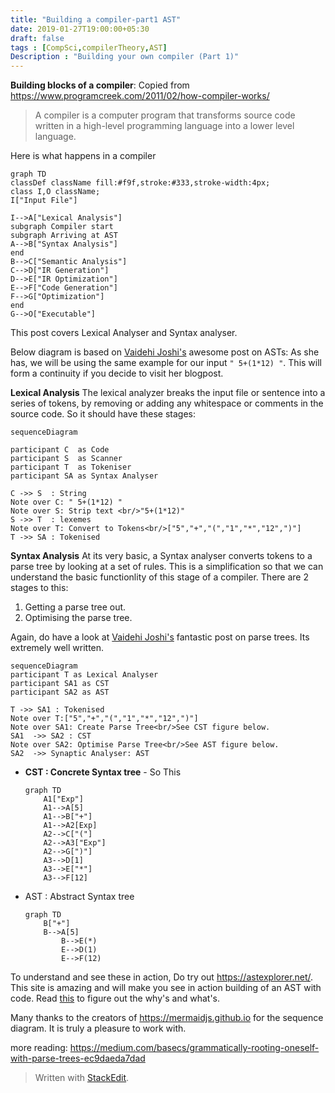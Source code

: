 ```yaml
---
title: "Building a compiler-part1 AST"
date: 2019-01-27T19:00:00+05:30
draft: false
tags : [CompSci,compilerTheory,AST]
Description : "Building your own compiler (Part 1)"
---  
```

**Building blocks of a compiler**:
Copied from <https://www.programcreek.com/2011/02/how-compiler-works/>
>A compiler is a computer program that transforms source code written in a high-level programming language into a lower level language.  

Here is what happens in a compiler

```mermaid
graph TD
classDef className fill:#f9f,stroke:#333,stroke-width:4px;
class I,O className;
I["Input File"]

I-->A["Lexical Analysis"]
subgraph Compiler start
subgraph Arriving at AST
A-->B["Syntax Analysis"]
end
B-->C["Semantic Analysis"]
C-->D["IR Generation"]
D-->E["IR Optimization"]
E-->F["Code Generation"]
F-->G["Optimization"]
end
G-->O["Executable"]
```
This post covers Lexical Analyser and Syntax analyser. 

Below diagram is based on [Vaidehi Joshi's](https://medium.com/basecs/leveling-up-ones-parsing-game-with-asts-d7a6fc2400ff) awesome post on ASTs:
As she has, we will be using the same example for our input `" 5+(1*12) "`. This will form a  continuity if you decide to visit her blogpost.

**Lexical Analysis**
The lexical analyzer breaks the input file or sentence into a series of tokens, by removing or adding any whitespace or comments in the source code. So it should have these stages:

```mermaid
sequenceDiagram

participant C  as Code   
participant S  as Scanner
participant T  as Tokeniser
participant SA as Syntax Analyser  

C ->> S  : String
Note over C: " 5+(1*12) "
Note over S: Strip text <br/>"5+(1*12)"
S ->> T  : lexemes  
Note over T: Convert to Tokens<br/>["5","+","(","1","*","12",")"]
T ->> SA : Tokenised    
```

**Syntax Analysis**
At its very basic, a Syntax analyser converts tokens to a parse tree by looking at a set of rules. This is a simplification so that we can understand the basic functionlity of this stage of a compiler.
There are 2 stages to this:
1. Getting a parse tree out.
2. Optimising the parse tree.

Again, do have a look at [Vaidehi Joshi's](https://medium.com/basecs/grammatically-rooting-oneself-with-parse-trees-ec9daeda7dad) fantastic post on parse trees. Its extremely well written.

```mermaid
sequenceDiagram
participant T as Lexical Analyser   
participant SA1 as CST
participant SA2 as AST 

T ->> SA1 : Tokenised   
Note over T:["5","+","(","1","*","12",")"]
Note over SA1: Create Parse Tree<br/>See CST figure below.
SA1  ->> SA2 : CST
Note over SA2: Optimise Parse Tree<br/>See AST figure below.
SA2  ->> Synaptic Analyser: AST 
```  

* **CST : Concrete Syntax tree** - So This 
	```mermaid
	graph TD
		A1["Exp"]
		A1-->A[5]
		A1-->B["+"]
		A1-->A2[Exp]
		A2-->C["("]
		A2-->A3["Exp"]
		A2-->G[")"]
		A3-->D[1]
		A3-->E["*"]
		A3-->F[12]
	```
* AST : Abstract Syntax tree
    ```mermaid
	graph TD
		B["+"]
		B-->A[5]
	        B-->E(*)
	        E-->D(1)
	        E-->F(12)
    ```
To understand and see these in action, Do try out <https://astexplorer.net/>. This site is amazing and will make you see in action building of an AST with code.  Read [this](https://blog.buildo.io/a-tour-of-abstract-syntax-trees-906c0574a067) to figure out the why's and what's.

Many thanks to the creators of  <https://mermaidjs.github.io> for the sequence diagram. It is truly a pleasure to work with.  

more reading:
<https://medium.com/basecs/grammatically-rooting-oneself-with-parse-trees-ec9daeda7dad>


> Written with [StackEdit](https://stackedit.io/).
<!--stackedit_data:
eyJoaXN0b3J5IjpbMjk0NTk2NzcsLTI5ODczMjgzMSwxMjg2Mz
YzNDQ3LDE1NTg0NTMzOTIsNzQwNzc0Njk5LDc0NjkwNTY4Miwt
MTY3NTE1NjczNSwtMTA4Mzk5MjY3MiwxODY0OTIzNDU1LC0zND
AyMDczMTEsNDYzMzYwMDYxLC00MTQ3NDY3NjUsLTE2MjMyNTQz
NjEsMTUxMzcyMDc1OSwxNTg1MjY3MTQ0LDgzMTc3MjMwXX0=
-->
